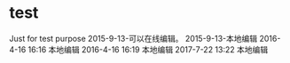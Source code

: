 ﻿# test
Just for test purpose
2015-9-13-可以在线编辑。
2015-9-13-本地编辑
2016-4-16 16:16 本地编辑
2016-4-16 16:19 本地编辑
2017-7-22 13:22 本地编辑